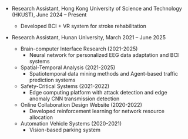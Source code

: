 - Research Assistant, Hong Kong University of Science and Technology (HKUST), June 2024 – Present
  - Developed BCI + VR system for stroke rehabilitation

- Research Assistant, Hunan University, March 2021 – June 2025
  - Brain-computer Interface Research (2021-2025)
    - Neural network for personalized EEG data adaptation and BCI systems
  - Spatial-Temporal Analysis (2021-2025)
    - Spatiotemporal data mining methods and Agent-based traffic prediction systems
  - Safety-Critical Systems (2021-2022)
    - Edge computing platform with attack detection and  edge anomaly CNN transmission detection
  - Online Collaboration Design Website (2020-2022)
    - Developed reinforcement learning for network resource allocation
  - Automation Vehicle Systems (2020-2021)
    -  Vision-based parking system